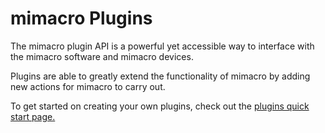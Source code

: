 # mimacro Plugins
The mimacro plugin API is a powerful yet accessible way to interface with the mimacro software
and mimacro devices.

Plugins are able to greatly extend the functionality of mimacro by adding new actions for mimacro to carry out.

To get started on creating your own plugins, check out the [plugins quick start page.](/plugins/quickstart)